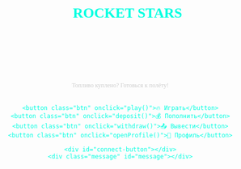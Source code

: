 <!DOCTYPE html>
<html lang="ru">
<head>
  <meta charset="UTF-8" />
  <title>🚀 Rocket Stars</title>
  <meta name="viewport" content="width=device-width, initial-scale=1.0" />
  <script type="module" src="https://unpkg.com/@tonconnect/ui@latest"></script>
  <link href="https://fonts.googleapis.com/css2?family=Press+Start+2P&display=swap" rel="stylesheet">
  <style>
    body {
      margin: 0;
      font-family: 'Press Start 2P', cursive;
      background: url('https://i.ibb.co/hFZpMhp/stars-bg.gif') repeat;
      background-size: cover;
      color: #00ffe1;
      text-align: center;
      min-height: 100vh;
      display: flex;
      flex-direction: column;
      justify-content: center;
    }

    h1 {
      font-size: 24px;
      margin-bottom: 10px;
      color: #fff;
      text-shadow: 0 0 10px #0ff;
    }

    p {
      font-size: 12px;
      margin-bottom: 30px;
      color: #ccc;
    }

    .btn {
      background: transparent;
      border: 2px solid #00ffe1;
      padding: 16px 30px;
      margin: 12px;
      border-radius: 12px;
      font-size: 12px;
      color: #00ffe1;
      cursor: pointer;
      transition: 0.3s;
      text-transform: uppercase;
      box-shadow: 0 0 8px #00ffe1;
    }

    .btn:hover {
      background: #00ffe133;
      box-shadow: 0 0 15px #00ffe1, 0 0 40px #00ffe1;
    }

    #connect-button {
      margin-top: 30px;
    }

    .message {
      margin-top: 25px;
      font-size: 10px;
      color: #fff;
      text-shadow: 0 0 5px #00ffe1;
    }

    .rocket {
      width: 80px;
      height: 80px;
      margin: 20px auto;
      background: url('https://i.ibb.co/N6kpS20/pixel-rocket.gif') no-repeat center center;
      background-size: contain;
      animation: float 2s ease-in-out infinite;
    }

    @keyframes float {
      0% { transform: translateY(0); }
      50% { transform: translateY(-10px); }
      100% { transform: translateY(0); }
    }
  </style>
</head>
<body>

  <div>
    <h1>🚀 ROCKET STARS</h1>
    <div class="rocket"></div>
    <p>Топливо куплено? Готовься к полёту!</p>

    <button class="btn" onclick="play()">🔥 Играть</button>
    <button class="btn" onclick="deposit()">💰 Пополнить</button>
    <button class="btn" onclick="withdraw()">📤 Вывести</button>
    <button class="btn" onclick="openProfile()">👤 Профиль</button>

    <div id="connect-button"></div>
    <div class="message" id="message"></div>
  </div>

  <script type="module">
    import { TonConnectUI } from "https://unpkg.com/@tonconnect/ui@latest";

    const tonConnectUI = new TonConnectUI({
      manifestUrl: "https://yourdomain.com/tonconnect-manifest.json", // замени на свой
      buttonRootId: "connect-button"
    });

    const messageEl = document.getElementById("message");

    window.play = () => {
      messageEl.textContent = "🚀 Ракета полетела в гиперпространство!";
    };

    window.deposit = async () => {
      messageEl.textContent = "💸 Отправка 0.01 TON в процессе...";
      try {
        await tonConnectUI.sendTransaction({
          validUntil: Math.floor(Date.now() / 1000) + 600,
          messages: [
            {
              address: "UQAqwXhqugjcRUWDqsxhmaZrm5XDoexVQD7RGCQED4DOCH2f", // твой TON
              amount: "10000000" // 0.01 TON
            }
          ]
        });
        messageEl.textContent = "✅ Успешно отправлено!";
      } catch (e) {
        messageEl.textContent = "❌ Отмена или ошибка при отправке TON.";
      }
    };

    window.withdraw = () => {
      messageEl.textContent = "📤 Обработка вывода средств...";
    };

    window.openProfile = () => {
      messageEl.textContent = "👤 Профиль открыт!";
    };
  </script>

</body>
</html>
